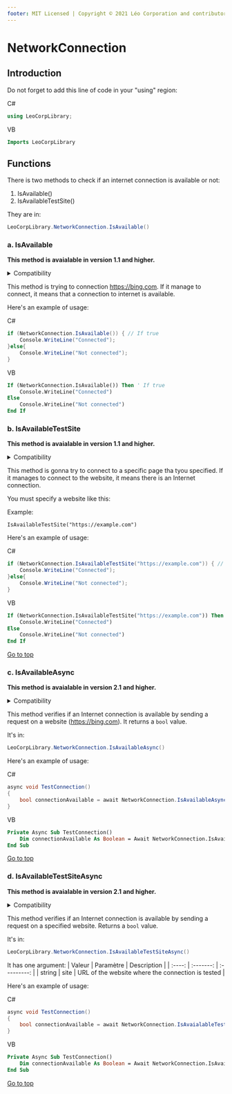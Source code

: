 ```yaml
---
footer: MIT Licensed | Copyright © 2021 Léo Corporation and contributors
---
```

# NetworkConnection
## Introduction
Do not forget to add this line of code in your "using" region:

C#
~~~ cs
using LeoCorpLibrary;
~~~
VB
~~~ vb
Imports LeoCorpLibrary
~~~
## Functions
There is two methods to check if an internet connection is available or not:
1. IsAvailable()
2. IsAvailableTestSite()

They are in:
~~~ cs
LeoCorpLibrary.NetworkConnection.IsAvailable()
~~~
### a. IsAvailable
**This method is avaialable in version 1.1 and higher.**

<details>
<summary>Compatibility</summary>

| Framework | LeoCorpLibrary | LeoCorpLibrary.Core |
| :-------: | :------------: | :-----------------: |
| .NET 5 | ✔ | ✔ |
| .NET Core 3.1 | ✔ | ✔ |
| .NET Framework 4.7.2 | ✔ | ✔ |
| .NET Framework 4.5 | ❌ | ✔ |

</details>

This method is trying to connection https://bing.com. If it manage to connect, it means that a connection to internet is available. 

Here's an example of usage:

C#
~~~ cs
if (NetworkConnection.IsAvailable()) { // If true
    Console.WriteLine("Connected");
}else{
    Console.WriteLine("Not connected");
}
~~~
VB
~~~ vb
If (NetworkConnection.IsAvailable()) Then ' If true
    Console.WriteLine("Connected")
Else
    Console.WriteLine("Not connected")
End If
~~~
### b. IsAvailableTestSite
**This method is avaialable in version 1.1 and higher.**
<details>
<summary>Compatibility</summary>

| Framework | LeoCorpLibrary | LeoCorpLibrary.Core |
| :-------: | :------------: | :-----------------: |
| .NET 5 | ✔ | ✔ |
| .NET Core 3.1 | ✔ | ✔ |
| .NET Framework 4.7.2 | ✔ | ✔ |
| .NET Framework 4.5 | ❌ | ✔ |

</details>


This method is gonna try to connect to a specific page tha tyou specified. If it manages to connect to the website, it means there is an Internet connection. 

You must specify a website like this:

Example:

`IsAvailableTestSite("https://example.com")`

Here's an example of usage:

C#
~~~ cs
if (NetworkConnection.IsAvailableTestSite("https://example.com")) { // If true
    Console.WriteLine("Connected");
}else{
    Console.WriteLine("Not connected");
}
~~~
VB
~~~ vb
If (NetworkConnection.IsAvailableTestSite("https://example.com")) Then ' If true
    Console.WriteLine("Connected")
Else
    Console.WriteLine("Not connected")
End If
~~~
[Go to top](#networkconnection)
### c. IsAvailableAsync
**This method is avaialable in version 2.1 and higher.**

<details>
<summary>Compatibility</summary>

| Framework | LeoCorpLibrary | LeoCorpLibrary.Core |
| :-------: | :------------: | :-----------------: |
| .NET 5 | ✔ | ✔ |
| .NET Core 3.1 | ✔ | ✔ |
| .NET Framework 4.7.2 | ✔ | ✔ |
| .NET Framework 4.5 | ❌ | ✔ |

</details>

This method verifies if an Internet connection is available by sending a request on a website (https://bing.com). It returns a `bool` value.

It's in:
~~~ cs
LeoCorpLibrary.NetworkConnection.IsAvailableAsync()
~~~
Here's an example of usage:

C#
~~~ cs
async void TestConnection()
{
    bool connectionAvailable = await NetworkConnection.IsAvailableAsync();
}
~~~
VB
~~~ vb
Private Async Sub TestConnection()
    Dim connectionAvailable As Boolean = Await NetworkConnection.IsAvailableAsync()
End Sub
~~~
[Go to top](#networkconnection)
### d. IsAvailableTestSiteAsync
**This method is avaialable in version 2.1 and higher.**

<details>
<summary>Compatibility</summary>

| Framework | LeoCorpLibrary | LeoCorpLibrary.Core |
| :-------: | :------------: | :-----------------: |
| .NET 5 | ✔ | ✔ |
| .NET Core 3.1 | ✔ | ✔ |
| .NET Framework 4.7.2 | ✔ | ✔ |
| .NET Framework 4.5 | ❌ | ✔ |

</details>

This method verifies if an Internet connection is available by sending a request on a specified website. Returns a `bool` value.

It's in:
~~~ cs
LeoCorpLibrary.NetworkConnection.IsAvailableTestSiteAsync()
~~~
It has one argument:
| Valeur | Paramètre | Description |
| :----: | :-------: | :---------: |
| string | site | URL of the website where the connection is tested |

Here's an example of usage:

C#
~~~ cs
async void TestConnection()
{
    bool connectionAvailable = await NetworkConnection.IsAvaialableTestSiteAsync("https://leocorp.fr");
}
~~~
VB
~~~ vb
Private Async Sub TestConnection()
    Dim connectionAvailable As Boolean = Await NetworkConnection.IsAvailableTestSiteAsync("https://leocorp.fr")
End Sub
~~~
[Go to top](#networkconnection)